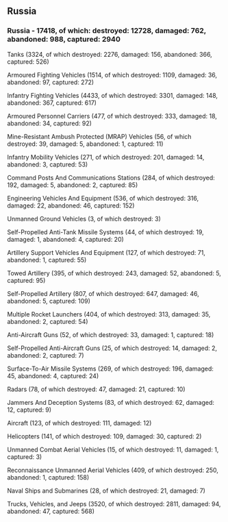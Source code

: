 
 
 ## Russia
 
 ### Russia - 17418, of which: destroyed: 12728, damaged: 762, abandoned: 988, captured: 2940

 

 

 Tanks (3324, of which destroyed: 2276, damaged: 156, abandoned: 366, captured: 526)

 Armoured Fighting Vehicles (1514, of which destroyed: 1109, damaged: 36, abandoned: 97, captured: 272)

 Infantry Fighting Vehicles (4433, of which destroyed: 3301, damaged: 148, abandoned: 367, captured: 617)

 Armoured Personnel Carriers (477, of which destroyed: 333, damaged: 18, abandoned: 34, captured: 92)

 Mine-Resistant Ambush Protected (MRAP) Vehicles (56, of which destroyed: 39, damaged: 5, abandoned: 1, captured: 11)

 Infantry Mobility Vehicles (271, of which destroyed: 201, damaged: 14, abandoned: 3, captured: 53)

 Command Posts And Communications Stations (284, of which destroyed: 192, damaged: 5, abandoned: 2, captured: 85)

 Engineering Vehicles And Equipment (536, of which destroyed: 316, damaged: 22, abandoned: 46, captured: 152)

 Unmanned Ground Vehicles (3, of which destroyed: 3)

 Self-Propelled Anti-Tank Missile Systems (44, of which destroyed: 19, damaged: 1, abandoned: 4, captured: 20)

 Artillery Support Vehicles And Equipment (127, of which destroyed: 71, abandoned: 1, captured: 55)

 Towed Artillery (395, of which destroyed: 243, damaged: 52, abandoned: 5, captured: 95)

 Self-Propelled Artillery (807, of which destroyed: 647, damaged: 46, abandoned: 5, captured: 109)

 Multiple Rocket Launchers (404, of which destroyed: 313, damaged: 35, abandoned: 2, captured: 54)

 Anti-Aircraft Guns (52, of which destroyed: 33, damaged: 1, captured: 18)

 Self-Propelled Anti-Aircraft Guns (25, of which destroyed: 14, damaged: 2, abandoned: 2, captured: 7)

 Surface-To-Air Missile Systems (269, of which destroyed: 196, damaged: 45, abandoned: 4, captured: 24)

 Radars (78, of which destroyed: 47, damaged: 21, captured: 10)

 Jammers And Deception Systems (83, of which destroyed: 62, damaged: 12, captured: 9)

 Aircraft (123, of which destroyed: 111, damaged: 12)

 Helicopters (141, of which destroyed: 109, damaged: 30, captured: 2)

 Unmanned Combat Aerial Vehicles (15, of which destroyed: 11, damaged: 1, captured: 3)

 Reconnaissance Unmanned Aerial Vehicles (409, of which destroyed: 250, abandoned: 1, captured: 158)

 Naval Ships and Submarines (28, of which destroyed: 21, damaged: 7)

 Trucks, Vehicles, and Jeeps (3520, of which destroyed: 2811, damaged: 94, abandoned: 47, captured: 568)

